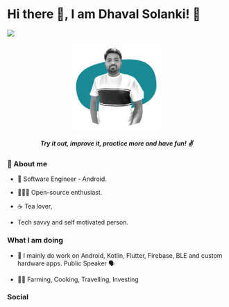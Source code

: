 # Hi there 👋, I am Dhaval Solanki! 🙏

![](https://komarev.com/ghpvc/?username=pranaypatel512&color=brightgreen&style=flat)

 <p align="center">
    <img height="200px" width="200px" src="https://github.com/dhaval-android/dhaval-android/blob/main/PictureMine/newpic.png" >
  <br>  <br>
  <b><i>Try it out, improve it, practice more and have fun! ✌️ </i></b> 
 </p>

### 📃 About me

* 💼 Software Engineer - Android.

* 👨🏻‍💻 Open-source enthusiast. 

* ☕ Tea lover, 

* Tech savvy and self motivated person.

### What I am doing


* 🙌 I mainly do work on Android, Kotlin, Flutter, Firebase, BLE and custom hardware apps. Public Speaker 🗣️

* 👨‍🍳 Farming, Cooking, Travelling, Investing


### Social


